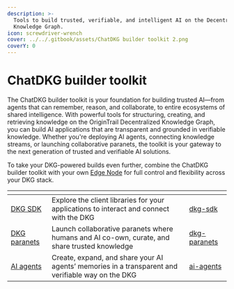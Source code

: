 ```yaml
---
description: >-
  Tools to build trusted, verifiable, and intelligent AI on the Decentralized
  Knowledge Graph.
icon: screwdriver-wrench
cover: ../../.gitbook/assets/ChatDKG builder toolkit 2.png
coverY: 0
---
```


# ChatDKG builder toolkit

The ChatDKG builder toolkit is your foundation for building trusted AI—from agents that can remember, reason, and collaborate, to entire ecosystems of shared intelligence. With powerful tools for structuring, creating, and retrieving knowledge on the OriginTrail Decentralized Knowledge Graph, you can build AI applications that are transparent and grounded in verifiable knowledge. Whether you're deploying AI agents, connecting knowledge streams, or launching collaborative paranets, the toolkit is your gateway to the next generation of trusted and verifiable AI solutions.

To take your DKG-powered builds even further, combine the ChatDKG builder toolkit with your own [Edge Node](../dkg-edge-node/) for full control and flexibility across your DKG stack.

<table data-view="cards"><thead><tr><th></th><th></th><th data-hidden data-card-target data-type="content-ref"></th></tr></thead><tbody><tr><td><a href="dkg-sdk/">DKG SDK</a></td><td>Explore the client libraries for your applications to interact and connect with the DKG</td><td><a href="dkg-sdk/">dkg-sdk</a></td></tr><tr><td><a href="dkg-paranets/">DKG paranets</a></td><td>Launch collaborative paranets where humans and AI co-own, curate, and share trusted knowledge</td><td><a href="dkg-paranets/">dkg-paranets</a></td></tr><tr><td><a href="ai-agents/">AI agents</a></td><td>Create, expand, and share your AI agents’ memories in a transparent and verifiable way on the DKG</td><td><a href="ai-agents/">ai-agents</a></td></tr></tbody></table>

